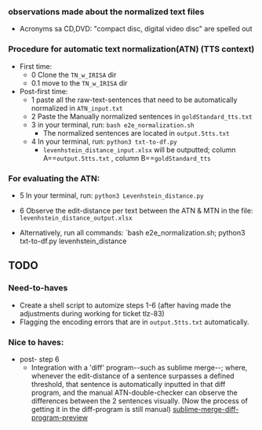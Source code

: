 ### observations made about the normalized text files
- Acronyms sa CD,DVD: "compact disc, digital video disc" are spelled out




### Procedure for automatic text normalization(ATN) (TTS context)

<!-- - Input a `txt` file with sentences to be normalized by -->
  <!-- - `xlsx file`
<!-- - Run script `x` that converts the `xlsx` file in a `txt` file -->
- First time:
  - 0 Clone the `TN_w_IRISA` dir
  - 0.1 move to the `TN_w_IRISA` dir
- Post-first time:
  - 1 paste all the raw-text-sentences that need to be automatically normalized in `ATN_input.txt`
  - 2 Paste the Manually normalized sentences in `goldStandard_tts.txt`
  - 3 in your terminal, run: `bash e2e_normalization.sh`
    - The normalized sentences are located in `output.5tts.txt`
  - 4 In your terminal, run: `python3 txt-to-df.py`
    - `levenhstein_distance_input.xlsx` will be outputted; column A==`output.5tts.txt` , column B==`goldStandard_tts`

### For evaluating the ATN:
<!-- - Input `output.5tts.txt` & `goldStandard_tts.txt` -->
- 5 In your terminal, run: `python3 Levenhstein_distance.py`
- 6 Observe the edit-distance per text between the ATN & MTN in the file: `levenhstein_distance_output.xlsx`

- Alternatively, run all commands:
`bash e2e_normalization.sh; python3 txt-to-df.py levenhstein_distance

## TODO

### Need-to-haves
- Create a shell script to automize steps 1-6 (after having made the adjustments during working for ticket tlz-83)
- Flagging the encoding errors that are in `output.5tts.txt` automatically.

### Nice to haves:
- post- step 6
  - Integration  with a 'diff' program--such as sublime merge--; where, whenever the edit-distance of a sentence surpasses a defined threshold, that sentence is automatically inputted in that diff program, and the manual ATN-double-checker can observe the differences between the 2 sentences visually. (Now the process of getting it in the diff-program is still manual)
[sublime-merge-diff-program-preview](https://ibb.co/b3YbnFB)
